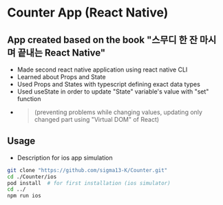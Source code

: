 # Counter App (React Native)

## App created based on the book "스무디 한 잔 마시며 끝내는 React Native"

- Made second react native application using react native CLI
- Learned about Props and State 
- Used Props and States with typescript defining exact data types
- Used useState in order to update "State" variable's value with "set" function 
- >(preventing problems while changing values, updating only changed part using "Virtual DOM" of React)



## Usage
- Description for ios app simulation
```bash
git clone "https://github.com/sigma13-K/Counter.git"
cd ./Counter/ios
pod install  # for first installation (ios simulator)
cd ../
npm run ios
```

